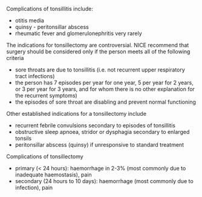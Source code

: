 Complications of tonsillitis include:  
* otitis media
* quinsy \- peritonsillar abscess
* rheumatic fever and glomerulonephritis very rarely

  
The indications for tonsillectomy are controversial. NICE recommend that surgery should be considered only if the person meets all of the following criteria  
* sore throats are due to tonsillitis (i.e. not recurrent upper respiratory tract infections)
* the person has 7 episodes per year for one year, 5 per year for 2 years, or 3 per year for 3 years, and for whom there is no other explanation for the recurrent symptoms)
* the episodes of sore throat are disabling and prevent normal functioning

  
Other established indications for a tonsillectomy include  
* recurrent febrile convulsions secondary to episodes of tonsillitis
* obstructive sleep apnoea, stridor or dysphagia secondary to enlarged tonsils
* peritonsillar abscess (quinsy) if unresponsive to standard treatment

  
Complications of tonsillectomy  
* primary (\< 24 hours): haemorrhage in 2\-3% (most commonly due to inadequate haemostasis), pain
* secondary (24 hours to 10 days): haemorrhage (most commonly due to infection), pain
